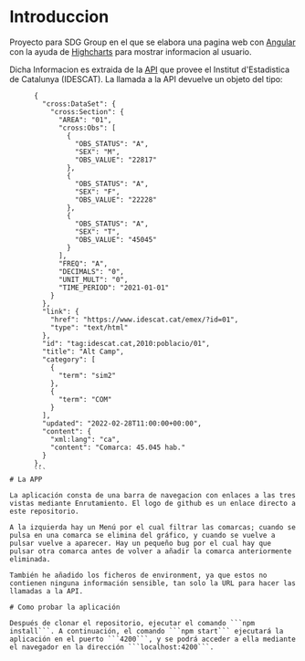 # Introduccion
Proyecto para SDG Group en el que se elabora una pagina web con [Angular](https://angular.io/) con la ayuda de [Highcharts](https://www.highcharts.com/) para mostrar informacion al usuario.

Dicha Informacion es extraida de la [API](https://www.idescat.cat/dev/api/) que provee el Institut d'Estadistica de Catalunya (IDESCAT). La llamada a la API devuelve un objeto del tipo:

```
      {
        "cross:DataSet": {
          "cross:Section": {
            "AREA": "01",
            "cross:Obs": [
              {
                "OBS_STATUS": "A",
                "SEX": "M",
                "OBS_VALUE": "22817"
              },
              {
                "OBS_STATUS": "A",
                "SEX": "F",
                "OBS_VALUE": "22228"
              },
              {
                "OBS_STATUS": "A",
                "SEX": "T",
                "OBS_VALUE": "45045"
              }
            ],
            "FREQ": "A",
            "DECIMALS": "0",
            "UNIT_MULT": "0",
            "TIME_PERIOD": "2021-01-01"
          }
        },
        "link": {
          "href": "https://www.idescat.cat/emex/?id=01",
          "type": "text/html"
        },
        "id": "tag:idescat.cat,2010:poblacio/01",
        "title": "Alt Camp",
        "category": [
          {
            "term": "sim2"
          },
          {
            "term": "COM"
          }
        ],
        "updated": "2022-02-28T11:00:00+00:00",
        "content": {
          "xml:lang": "ca",
          "content": "Comarca: 45.045 hab."
        }
      },
      ```
# La APP

La aplicación consta de una barra de navegacion con enlaces a las tres vistas mediante Enrutamiento. El logo de github es un enlace directo a este repositorio.

A la izquierda hay un Menú por el cual filtrar las comarcas; cuando se pulsa en una comarca se elimina del gráfico, y cuando se vuelve a pulsar vuelve a aparecer. Hay un pequeño bug por el cual hay que pulsar otra comarca antes de volver a añadir la comarca anteriormente eliminada.

También he añadido los ficheros de environment, ya que estos no contienen ninguna información sensible, tan solo la URL para hacer las llamadas a la API.

# Como probar la aplicación

Después de clonar el repositorio, ejecutar el comando ```npm install```. A continuación, el comando ```npm start``` ejecutará la aplicación en el puerto ```4200```, y se podrá acceder a ella mediante el navegador en la dirección ```localhost:4200```.
